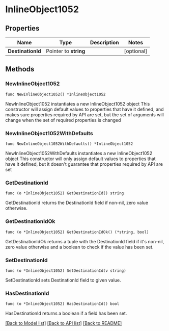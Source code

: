 # InlineObject1052

## Properties

Name | Type | Description | Notes
------------ | ------------- | ------------- | -------------
**DestinationId** | Pointer to **string** |  | [optional] 

## Methods

### NewInlineObject1052

`func NewInlineObject1052() *InlineObject1052`

NewInlineObject1052 instantiates a new InlineObject1052 object
This constructor will assign default values to properties that have it defined,
and makes sure properties required by API are set, but the set of arguments
will change when the set of required properties is changed

### NewInlineObject1052WithDefaults

`func NewInlineObject1052WithDefaults() *InlineObject1052`

NewInlineObject1052WithDefaults instantiates a new InlineObject1052 object
This constructor will only assign default values to properties that have it defined,
but it doesn't guarantee that properties required by API are set

### GetDestinationId

`func (o *InlineObject1052) GetDestinationId() string`

GetDestinationId returns the DestinationId field if non-nil, zero value otherwise.

### GetDestinationIdOk

`func (o *InlineObject1052) GetDestinationIdOk() (*string, bool)`

GetDestinationIdOk returns a tuple with the DestinationId field if it's non-nil, zero value otherwise
and a boolean to check if the value has been set.

### SetDestinationId

`func (o *InlineObject1052) SetDestinationId(v string)`

SetDestinationId sets DestinationId field to given value.

### HasDestinationId

`func (o *InlineObject1052) HasDestinationId() bool`

HasDestinationId returns a boolean if a field has been set.


[[Back to Model list]](../README.md#documentation-for-models) [[Back to API list]](../README.md#documentation-for-api-endpoints) [[Back to README]](../README.md)


